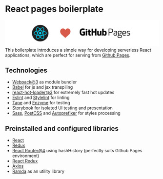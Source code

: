 # React pages boilerplate
![Cover](cover.png)
This boilerplate introduces a simple way for developing serverless React applications, which are perfect for serving from [Github Pages](https://pages.github.com/).

## Technologies
* [Webpack@3](https://webpack.github.io/) as module bundler
* [Babel](https://babeljs.io/) for js and jsx transpiling
* [react-hot-loader@3](https://github.com/gaearon/react-hot-loader) for extremely fast hot updates
* [Eslint](http://eslint.org/) and [Stylelint](http://stylelint.io/) for linting
* [Tape](https://github.com/substack/tape) and [Enzyme](http://airbnb.io/enzyme/) for testing
* [Storybook](https://getstorybook.io/) for isolated UI testing and presentation
* [Sass](http://sass-lang.com/), [PostCSS](http://postcss.org/) and [Autoprefixer](https://github.com/postcss/autoprefixer) for styles processing


## Preinstalled and configured libraries
* [React](https://github.com/facebook/react)
* [Redux](https://github.com/reactjs/redux)
* [React Router@4](https://github.com/ReactTraining/react-router) using hashHistory (perfectly suits Github Pages environment)
* [React Redux](https://github.com/reactjs/react-redux)
* [Axios](https://github.com/mzabriskie/axios)
* [Ramda](http://ramdajs.com/) as an utility library
